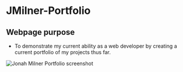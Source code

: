 # JMilner-Portfolio
## Webpage purpose
* To demonstrate my current ability as a web developer by creating a current portfolio of my projects thus far.

![Jonah Milner Portfolio screenshot](https://user-images.githubusercontent.com/95893374/151675098-c61f6033-e055-4b21-8c8c-b6a5875f0e2f.png)
